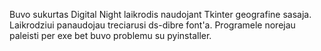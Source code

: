 Buvo sukurtas Digital Night laikrodis naudojant Tkinter geografine sasaja.
Laikrodziui panaudojau treciarusi ds-dibre font'a.
Programele norejau paleisti per exe bet buvo problemu su pyinstaller. 
